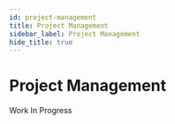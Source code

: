 ```yaml
---
id: project-management
title: Project Management
sidebar_label: Project Management
hide_title: true
---
```


# Project Management

Work In Progress

